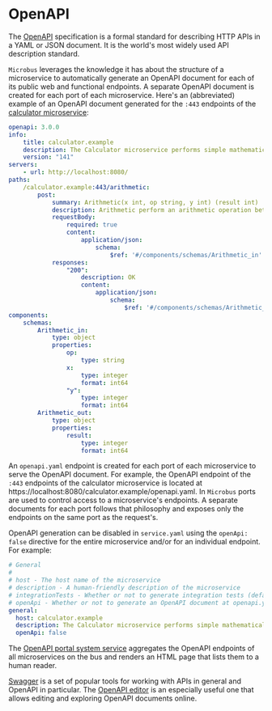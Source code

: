# OpenAPI

The [OpenAPI](https://www.openapis.org) specification is a formal standard for describing HTTP APIs in a YAML or JSON document. It is the world's most widely used API description standard.

`Microbus` leverages the knowledge it has about the structure of a microservice to automatically generate an OpenAPI document for each of its public web and functional endpoints. A separate OpenAPI document is created for each port of each microservice. Here's an (abbreviated) example of an OpenAPI document generated for the `:443` endpoints of the [calculator microservice](../structure/examples-calculator.md):

```yaml
openapi: 3.0.0
info:
    title: calculator.example
    description: The Calculator microservice performs simple mathematical operations.
    version: "141"
servers:
    - url: http://localhost:8080/
paths:
    /calculator.example:443/arithmetic:
        post:
            summary: Arithmetic(x int, op string, y int) (result int)
            description: Arithmetic perform an arithmetic operation between two integers x and y given an operator op.
            requestBody:
                required: true
                content:
                    application/json:
                        schema:
                            $ref: '#/components/schemas/Arithmetic_in'
            responses:
                "200":
                    description: OK
                    content:
                        application/json:
                            schema:
                                $ref: '#/components/schemas/Arithmetic_out'
components:
    schemas:
        Arithmetic_in:
            type: object
            properties:
                op:
                    type: string
                x:
                    type: integer
                    format: int64
                "y":
                    type: integer
                    format: int64
        Arithmetic_out:
            type: object
            properties:
                result:
                    type: integer
                    format: int64
```

An `openapi.yaml` endpoint is created for each port of each microservice to serve the OpenAPI document. For example, the OpenAPI endpoint of the `:443` endpoints of the calculator microservice is located at https://localhost:8080/calculator.example/openapi.yaml. In `Microbus` ports are used to control access to a microservice's endpoints. A separate documents for each port follows that philosophy and exposes only the endpoints on the same port as the request's.

OpenAPI generation can be disabled in `service.yaml` using the `openApi: false` directive for the entire microservice and/or for an individual endpoint. For example:

```yaml
# General
#
# host - The host name of the microservice
# description - A human-friendly description of the microservice
# integrationTests - Whether or not to generate integration tests (defaults to true)
# openApi - Whether or not to generate an OpenAPI document at openapi.yaml (defaults to true)
general:
  host: calculator.example
  description: The Calculator microservice performs simple mathematical operations.
  openApi: false
```

The [OpenAPI portal system service](../structure/services-openapiportal.md) aggregates the OpenAPI endpoints of all microservices on the bus and renders an HTML page that lists them to a human reader.

[Swagger](https://swagger.io) is a set of popular tools for working with APIs in general and OpenAPI in particular. The [OpenAPI editor](https://editor.swagger.io) is an especially useful one that allows editing and exploring OpenAPI documents online.
